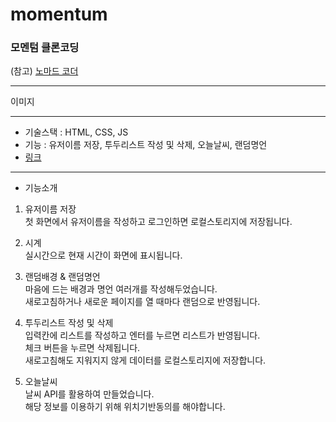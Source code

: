 # momentum

### 모멘텀 클론코딩

(참고) [노마드 코더](https://nomadcoders.co/)

---

이미지

---

- 기술스택 : HTML, CSS, JS <br >
- 기능 : 유저이름 저장, 투두리스트 작성 및 삭제, 오늘날씨, 랜덤명언 <br >
- [링크](링크)

---

- 기능소개

1. 유저이름 저장
   </br>첫 화면에서 유저이름을 작성하고 로그인하면 로컬스토리지에 저장됩니다.

2. 시계
   </br>실시간으로 현재 시간이 화면에 표시됩니다.

3. 랜덤배경 & 랜덤명언
   </br>마음에 드는 배경과 명언 여러개를 작성해두었습니다.
   </br>새로고침하거나 새로운 페이지를 열 때마다 랜덤으로 반영됩니다.

4. 투두리스트 작성 및 삭제
   </br>입력칸에 리스트를 작성하고 엔터를 누르면 리스트가 반영됩니다.
   </br>체크 버튼을 누르면 삭제됩니다.
   </br>새로고침해도 지워지지 않게 데이터를 로컬스토리지에 저장합니다.

5. 오늘날씨
   </br>날씨 API를 활용하여 만들었습니다.
   </br>해당 정보를 이용하기 위해 위치기반동의를 해야합니다.
